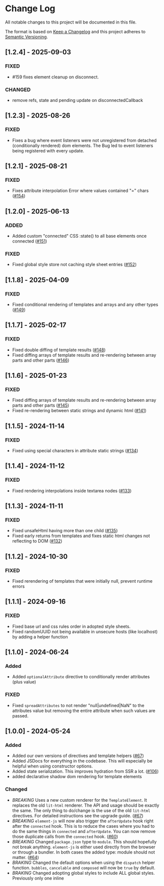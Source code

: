 # Change Log

All notable changes to this project will be documented in this file.

The format is based on [Keep a Changelog](http://keepachangelog.com/) and this project adheres
to [Semantic Versioning](http://semver.org/).

<!--
   PRs should document their user-visible changes (if any) in the
   Unreleased section, uncommenting the header as necessary.
-->

<!-- ## Unreleased -->
<!-- ### Added -->
<!-- ### Changed -->
<!-- ### Removed -->
<!-- ### Fixed -->

## [1.2.4] - 2025-09-03

### FIXED

- #159 fixes element cleanup on disconnect. 

### CHANGED

- remove refs, state and pending update on disconnectedCallback



## [1.2.3] - 2025-08-26

### FIXED

- Fixes a bug where event listeners were not unregistered from detached (conditionally rendered) dom elements. The Bug led to event listeners being registered with every update.

## [1.2.1] - 2025-08-21

### FIXED

- Fixes attribute interpolation Error where values contained "=" chars ([#154](https://github.com/webtides/element-js/issues/154))


## [1.2.0] - 2025-06-13

### ADDED

- Added custom "connected" CSS :state() to all base elements once connected ([#151](https://github.com/webtides/element-js/issues/151))

### FIXED

- Fixed global style store not caching style sheet entries ([#152](https://github.com/webtides/element-js/pull/152))

## [1.1.8] - 2025-04-09

### FIXED

- Fixed conditional rendering of templates and arrays and any other types ([#149](https://github.com/webtides/element-js/pull/149))

## [1.1.7] - 2025-02-17

### FIXED

- Fixed double diffing of template results ([#148](https://github.com/webtides/element-js/pull/148))
- Fixed diffing arrays of template results and re-rendering between array parts and other parts ([#146](https://github.com/webtides/element-js/pull/146))

## [1.1.6] - 2025-01-23

### FIXED

- Fixed diffing arrays of template results and re-rendering between array parts and other parts ([#145](https://github.com/webtides/element-js/pull/145))
- Fixed re-rendering between static strings and dynamic html ([#141](https://github.com/webtides/element-js/pull/141))

## [1.1.5] - 2024-11-14

### FIXED

- Fixed using special characters in attribute static strings ([#134](https://github.com/webtides/element-js/issues/134))

## [1.1.4] - 2024-11-12

### FIXED

- Fixed rendering interpolations inside textarea nodes ([#133](https://github.com/webtides/element-js/issues/133))

## [1.1.3] - 2024-11-11

### FIXED

- Fixed unsafeHtml having more than one child ([#135](https://github.com/webtides/element-js/issues/135))
- Fixed early returns from templates and fixes static html changes not reflecting to DOM ([#132](https://github.com/webtides/element-js/issues/132))


## [1.1.2] - 2024-10-30

### FIXED

- Fixed rerendering of templates that were initially null, prevent runtime errors

## [1.1.1] - 2024-09-16

### FIXED

- Fixed base url and css rules order in adopted style sheets.
- Fixed randomUUID not being available in unsecure hosts (like localhost) by adding a helper function

## [1.1.0] - 2024-06-24

### Added

- Added `optionalAttribute` directive to conditionally render attributes (plus value)

### FIXED

- Fixed `spreadAttributes` to not render "null|undefined|NaN" to the attributes value but removing the entire attribute
  when such values are passed.

## [1.0.0] - 2024-05-24

### Added

- Added our own versions of directives and template helpers ([#67](https://github.com/webtides/element-js/pull/67))
- Added JSDocs for everything in the codebase. This will especially be helpful when using constructor options.
- Added state serialization. This improves hydration from SSR a
  lot. ([#106](https://github.com/webtides/element-js/pull/106))
- added declarative shadow dom rendering for template elements

### Changed

- _BREAKING_ Uses a new custom renderer for the `TemplateElement`. It replaces the old `lit-html` renderer. The API and
  usage should be exactly the same. The only thing to do/change is the use of the old `lit-html` directives. For
  detailed instructions see the upgrade guide. ([#67](https://github.com/webtides/element-js/pull/67))
- _BREAKING_ `element-js` will now also trigger the `afterUpdate` hook right after the `connected` hook. This is to
  reduce the cases where you had to do the same things in `connected` and `afterUpdate`. You can now remove those
  duplicate calls from the `connected` hook. ([#60](https://github.com/webtides/element-js/pull/60))
- _BREAKING_ Changed `package.json` type to `module`. This should hopefully not break anything. `element-js` is either
  used directly from the browser or through a bundler. In both cases the added type: module should not
  matter. ([#64](https://github.com/webtides/element-js/pull/64))
- _BRAKING_ Changed the default options when using the `dispatch` helper function. `bubbles`, `cancelable`
  and `composed` will now be `true` by default.
- _BRAKING_ Changed adopting global styles to include ALL global styles. Previously only one inline <style> with the ID
  of '#globalStyles' would be adopted. For more information see the docs.

### Removed

- _BREAKING_ Removed the `lit-html` dependency. `element-js` is now officially dependency
  free! ([#67](https://github.com/webtides/element-js/pull/67))
- _BREAKING_ Removed the deprecated `BaseElement` constructor option `childListUpdate`. Please use the "
  mutationObserverOptions" dictionary instead. See the docs for more
  info. ([#99](https://github.com/webtides/element-js/pull/99))
- _BREAKING_ Removed the `hooks` map in the `BaseElement`. Using the hooks() map for lifecycle hooks is deprecated!
  Please overwrite the existing lifecycle hook functions. See the docs for more
  info. ([#99](https://github.com/webtides/element-js/pull/99))
- _BREAKING_ Removed the `computed` map in the `BaseElement`. Using the computed() map for computed properties is
  deprecated! Please use regular JS getters and return the computed value. See the docs for more
  info. ([#99](https://github.com/webtides/element-js/pull/99))
- _BREAKING_ Removed all occurrences of `ShadyCSS`
  in `StyledElement`. ([#99](https://github.com/webtides/element-js/pull/99))
- _BRAKING_ Removed the `i18n` helper function. See CHANGELOG how to implement it yourself or use a third party library.

## [1.0.0-alpha.13] - 2024-05-08

### Fixed

- catch security errors when `GlobalStylesStore` tries to read css rules from cross-origin stylesheets.

## [1.0.0-alpha.12] - 2024-03-03

### Added

- added declarative shadow dom rendering for template elements

### Fixed

- fixed issues with whitespace being returned untrimmed in a template result

## [1.0.0-alpha.11] - 2024-03-13

### Fixed

- fixed missing return type `string` for the `template()` function in `TemplateElement`
- fixed types for the `propertyOptions` option in `BaseElement`

## [1.0.0-alpha.10] - 2024-02-20

### Fixed

- fixed unsafeHTML not rendering anything when toString was called
- fixed using = sign in attribute positions with interpolations
- fixed rendering null values in node part positions in SSR
- fixed missing .js file extensions

## [1.0.0-alpha.9] - 2024-01-05

### Changed

- moved DOM methods into connected callbacks to make it safe for the elements to be created in SSR environments

## [1.0.0-alpha.8] - 2024-01-04

### Fixed

- fixed ChildNodePart not replacing dom nodes from unsafeHTML

## [1.0.0-alpha.7] - 2023-12-19

### Fixed

- fixed wrong attribute parts for the same name on different elements

## [1.0.0-alpha.6] - 2023-12-18

### Fixed

- fixed hyphens in attribute names being split in SSR mode

## [1.0.0-alpha.5] - 2023-12-07

### Added

- Added the /docs directory to the files array in package.json
- Added part instances as \_\_part to comment nodes

### Fixed

- fixed escaped unsafeHTML in SSR mode

## [1.0.0-alpha.4] - 2023-12-01

### Fixed

- falsy creation of directive parts for non-directive attributes
- creating parts with wrong comment marker positions

## [1.0.0-alpha.3] - 2023-12-01

### Added

- Added state serialization. This improves hydration from SSR a
  lot. ([#106](https://github.com/webtides/element-js/pull/106))

### Changed

- _BRAKING_ Changed the default options when using the `dispatch` helper function. `bubbles`, `cancelable`
  and `composed` will now be `true` by default.
- _BRAKING_ Changed adopting global styles to include ALL global styles. Previously only one inline <style> with the ID
  of '#globalStyles' would be adopted. For more information see the docs.

### Removed

- _BRAKING_ Removed `i18n` helper function. See CHANGELOG how to implement it yourself or use a third party library.

## [1.0.0-alpha.2] - 2023-08-23

### Added

- Added JSDocs for everything in the codebase. This will especially be helpful when using constructor options.

## [1.0.0-alpha.1] - 2023-08-15

### Added

- Added our own versions of directives and template helpers ([#67](https://github.com/webtides/element-js/pull/67))

### Changed

- _BRAKING_ Uses a new custom renderer for the `TemplateElement`. It replaces the old `lit-html` renderer. The API and
  usage should be exactly the same. The only thing to do/change is the use of the old `lit-html` directives. For
  detailed instructions see the upgrade guide. ([#67](https://github.com/webtides/element-js/pull/67))
- _BREAKING_ `element-js` will now also trigger the `afterUpdate` hook right after the `connected` hook. This is to
  reduce the cases where you had to do the same things in `connected` and `afterUpdate`. You can now remove those
  duplicate calls from the `connected` hook. ([#60](https://github.com/webtides/element-js/pull/60))
- _BREAKING_ Changed `package.json` type to `module`. This should hopefully not break anything. `element-js` is either
  used directly from the browser or through a bundler. In both cases the added type: module should not
  matter. ([#64](https://github.com/webtides/element-js/pull/64))

### Removed

- _BREAKING_ Removed the `lit-html` dependency. `element-js` is now officially dependency
  free! ([#67](https://github.com/webtides/element-js/pull/67))
- _BREAKING_ Removed the deprecated `BaseElement` constructor option `childListUpdate`. Please use the "
  mutationObserverOptions" dictionary instead. See the docs for more
  info. ([#99](https://github.com/webtides/element-js/pull/99))
- _BREAKING_ Removed the `hooks` map in the `BaseElement`. Using the hooks() map for lifecycle hooks is deprecated!
  Please overwrite the existing lifecycle hook functions. See the docs for more
  info. ([#99](https://github.com/webtides/element-js/pull/99))
- _BREAKING_ Removed the `computed` map in the `BaseElement`. Using the computed() map for computed properties is
  deprecated! Please use regular JS getters and return the computed value. See the docs for more
  info. ([#99](https://github.com/webtides/element-js/pull/99))
- _BREAKING_ Removed all occurrences of `ShadyCSS`
  in `StyledElement`. ([#99](https://github.com/webtides/element-js/pull/99))

## [0.7.4] - 2023-11-24

### Added

- storeception (reactive store properties in parent stores)
- context injection in shadow elements requests travel though shadow roots
- defer element connection (disables client side code until called manually)

### Fixed

- late context injection if parent mounts after child (loading order)
- stores updating elements that want to be updated

## [0.7.3] - 2023-03-07

### Fixed

- last release was tagged wrong

## [0.7.2] - 2023-03-03

### Fixed

- watcher callbacks for injected stores

## [0.7.1] - 2023-03-03

### Added

- Elements are now able to watch Stores

### Fixed

- Injection of falsy values

## [0.7.0] - 2023-02-13

### Added

- Dependency Injection via Context Protocol 💉
- Provide reactive Properties or entire Stores via: provideProperties() { return { name : value}}
- Inject / Request them via injectProperties() { return { name : 'defaultValue'}}

### Changed

- docs structure

### Fixed

- Cannot re-render slotted light dom when using the vanilla renderer https://github.com/webtides/element-js/issues/76
- adds Vanilla Renderer Tests

## [0.6.2] - 2022-11-18

### FIXED

- Store always switching to singleProperty Mode if constructed without any arguments.

## [0.6.1] - 2022-11-18

### ADDED

- Store watch() map to control internal store state scope

## [0.6.0] - 2022-11-17

### ADDED

- StoreProperty for shared application state
- Directives for Vanilla Renderer

## [0.5.0] - 2022-09-13

### Changed

- improved the performance of the vanilla-renderer

### Removed

- setting attributes as properties during dom diffing for the vanilla renderer. This is potentially a **breaking**
  change if you used attributes with the "." (dot) notation

## [0.4.3] - 2022-07-06

### ADDED

- parse option to propertyOptions that can be either a boolean OR a function for custom parsing
- enhance reflect option in propertyOptions that it can also be a function for custom reflection

## [0.4.2] - 2022-02-03

### Fixed

- vanilla-renderer: fixes attribute comparsion

## [0.4.1] - 2022-02-01

### Fixed

- refs="id[]" indexing keys not nodes _rolleyes_

### Added

- refs="id[]" aka possibbility to refrence a list of nodes to the $refs map.

## [0.4.0] - 2022-01-28

### Added

- a "vanilla" renderer with support for hydration and no dependencies

### Changed

- uses new @web/test-runner isntead of karma (#27)

## [0.3.3] - 2021-09-22

### Added

- optional complex event callback notation to support addEventListener options (i.E. for passive Event Listeners )
- Example: {listener: () => {}, options: { passive: true } }
- docs
- tests

## [0.3.2] - 2021-03-09

### Added

- bundled version of `element-js` to use from a CDN and be able to prototype in tools like CodePen etc.

## [0.3.1] - 2020-12-08

### Fixed

- i18n fallback values

### Added

- i18n tests

## [0.3.0] - 2020-07-27

### Added

- first batch/draft of the documentation
- property/attribute reflection via constructor options (see the [Documentation](/docs/README.md#propertyoptions) for
  more info)
- mutationObserverOptions to enable observing subtree mutations (see
  the [Documentation](/docs/README.md#mutationobserveroptions) for more info)

### Removed

- `childListUpdate` constructor option has been deprecated and will be removed before `1.0`

## [0.2.0] - 2020-07-01

### Changed

- uses shady-render instead of render from `lit-html` for rendering templates to be compatible with the shady-css
  polyfill
- refactored and simplified `StyledElement`s handling/loading of style sheets

## [0.1.0] - 2020-06-26

- initial release
